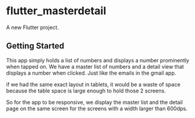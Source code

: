 # flutter_masterdetail

A new Flutter project.

## Getting Started

This app simply holds a list of numbers and displays a number prominently when tapped on. We have a master list of numbers and a detail view that displays a number when clicked. Just like the emails in the gmail app.

if we had the same exact layout in tablets, it would be a waste of space because the table space is large enough to hold those 2 screens.

So for the app to be responsive, we display the master list and the detail page on the same screen for the screens with a width larger than 600dps.

